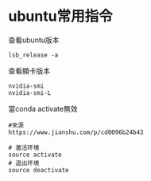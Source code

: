 # ubuntu常用指令

查看ubuntu版本

```text
lsb_release -a
```

查看顯卡版本

```text
nvidia-smi
nvidia-smi-L
```

當conda activate無效

```text
#來源
https://www.jianshu.com/p/cd0096b24b43

# 激活环境
source activate
# 退出环境
source deactivate
```

